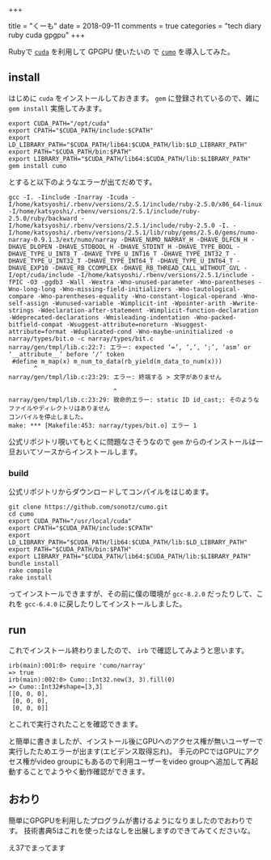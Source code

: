 +++

title = "くーも"
date = 2018-09-11
comments = true
categories = "tech diary ruby cuda gpgpu"
+++

Rubyで [`cuda`](https://developer.nvidia.com/cuda-downloads) を利用して GPGPU 使いたいの
で [`cumo`](https://github.com/sonots/cumo) を導入してみた。

## install

はじめに `cuda` をインストールしておきます。
`gem` に登録されているので、雑に `gem install` 実施してみます。

```
export CUDA_PATH="/opt/cuda"
export CPATH="$CUDA_PATH/include:$CPATH"
export LD_LIBRARY_PATH="$CUDA_PATH/lib64:$CUDA_PATH/lib:$LD_LIBRARY_PATH"
export PATH="$CUDA_PATH/bin:$PATH"
export LIBRARY_PATH="$CUDA_PATH/lib64:$CUDA_PATH/lib:$LIBRARY_PATH"
gem install cumo
```

とすると以下のようなエラーが出てだめです。

```
gcc -I. -Iinclude -Inarray -Icuda -I/home/katsyoshi/.rbenv/versions/2.5.1/include/ruby-2.5.0/x86_64-linux -I/home/katsyoshi/.rbenv/versions/2.5.1/include/ruby-2.5.0/ruby/backward -I/home/katsyoshi/.rbenv/versions/2.5.1/include/ruby-2.5.0 -I. -I/home/katsyoshi/.rbenv/versions/2.5.1/lib/ruby/gems/2.5.0/gems/numo-narray-0.9.1.3/ext/numo/narray -DHAVE_NUMO_NARRAY_H -DHAVE_DLFCN_H -DHAVE_DLOPEN -DHAVE_STDBOOL_H -DHAVE_STDINT_H -DHAVE_TYPE_BOOL -DHAVE_TYPE_U_INT8_T -DHAVE_TYPE_U_INT16_T -DHAVE_TYPE_INT32_T -DHAVE_TYPE_U_INT32_T -DHAVE_TYPE_INT64_T -DHAVE_TYPE_U_INT64_T -DHAVE_EXP10 -DHAVE_RB_CCOMPLEX -DHAVE_RB_THREAD_CALL_WITHOUT_GVL -I/opt/cuda/include -I/home/katsyoshi/.rbenv/versions/2.5.1/include -fPIC -O3 -ggdb3 -Wall -Wextra -Wno-unused-parameter -Wno-parentheses -Wno-long-long -Wno-missing-field-initializers -Wno-tautological-compare -Wno-parentheses-equality -Wno-constant-logical-operand -Wno-self-assign -Wunused-variable -Wimplicit-int -Wpointer-arith -Wwrite-strings -Wdeclaration-after-statement -Wimplicit-function-declaration -Wdeprecated-declarations -Wmisleading-indentation -Wno-packed-bitfield-compat -Wsuggest-attribute=noreturn -Wsuggest-attribute=format -Wduplicated-cond -Wno-maybe-uninitialized -o narray/types/bit.o -c narray/types/bit.c
narray/gen/tmpl/lib.c:22:7: エラー: expected ‘=’, ‘,’, ‘;’, ‘asm’ or ‘__attribute__’ before ‘/’ token
 #define m_map(x) m_num_to_data(rb_yield(m_data_to_num(x)))
       ^
narray/gen/tmpl/lib.c:23:29: エラー: 終端する > 文字がありません

                             ^
narray/gen/tmpl/lib.c:23:29: 致命的エラー: static ID id_cast;: そのようなファイルやディレクトリはありません
コンパイルを停止しました。
make: *** [Makefile:453: narray/types/bit.o] エラー 1
```

公式リポジトリ覗いてもとくに問題なさそうなので `gem` からのインストールは一旦おいてソースからインストールします。

### build

公式リポジトリからダウンロードしてコンパイルをはじめます。

```
git clone https://github.com/sonotz/cumo.git
cd cumo
export CUDA_PATH="/usr/local/cuda"
export CPATH="$CUDA_PATH/include:$CPATH"
export LD_LIBRARY_PATH="$CUDA_PATH/lib64:$CUDA_PATH/lib:$LD_LIBRARY_PATH"
export PATH="$CUDA_PATH/bin:$PATH"
export LIBRARY_PATH="$CUDA_PATH/lib64:$CUDA_PATH/lib:$LIBRARY_PATH"
bundle install
rake compile
rake install
```

ってインストールできますが、その前に僕の環境が `gcc-8.2.0` だったりして、これを `gcc-6.4.0` に戻したりしてインストールしました。

## run

これでインストール終わりましたので、 `irb` で確認してみようと思います。

```
irb(main):001:0> require 'cumo/narray'
=> true
irb(main):002:0> Cumo::Int32.new(3, 3).fill(0)
=> Cumo::Int32#shape=[3,3]
[[0, 0, 0],
 [0, 0, 0],
 [0, 0, 0]]
```

とこれで実行されたことを確認できます。

と簡単に書きましたが、インストール後にGPUへのアクセス権が無いユーザーで実行したためエラーが出ます(エビデンス取得忘れ)。
手元のPCではGPUにアクセス権がvideo groupにもあるので利用ユーザーをvideo groupへ追加して再起動することでようやく動作確認ができます。


## おわり

簡単にGPGPUを利用したプログラムが書けるようになりましたのでおわりです。
技術書典5はこれを使ったはなしを出展しますのできてみてくださいな。

え37でまってます

